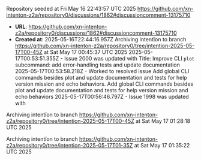 Repository seeded at Fri May 16 22:43:57 UTC 2025
https://github.com/xn-intenton-z2a/repository0/discussions/1862#discussioncomment-13175710
- **URL**: https://github.com/xn-intenton-z2a/repository0/discussions/1862#discussioncomment-13175710
- **Created at**: 2025-05-16T22:44:16.957Z
Archiving intentïon to branch https://github.com/xn-intenton-z2a/repository0/tree/intention-2025-05-17T00-45Z at Sat May 17 00:45:37 UTC 2025
2025-05-17T00:53:51.355Z - Issue 2000 was updated with Title: Improve CLI `plot` subcommand: add error-handling tests and update documentation
2025-05-17T00:53:58.218Z - Worked to resolved issue Add global CLI commands besides plot and update documentation and tests for help version mission and echo behaviors. Add global CLI commands besides plot and update documentation and tests for help version mission and echo behaviors
2025-05-17T00:56:46.797Z - Issue 1998 was updated with 

Archiving intentïon to branch https://github.com/xn-intenton-z2a/repository0/tree/intention-2025-05-17T00-45Z at Sat May 17 01:28:18 UTC 2025

Archiving intentïon to branch https://github.com/xn-intenton-z2a/repository0/tree/intention-2025-05-17T01-35Z at Sat May 17 01:35:22 UTC 2025

